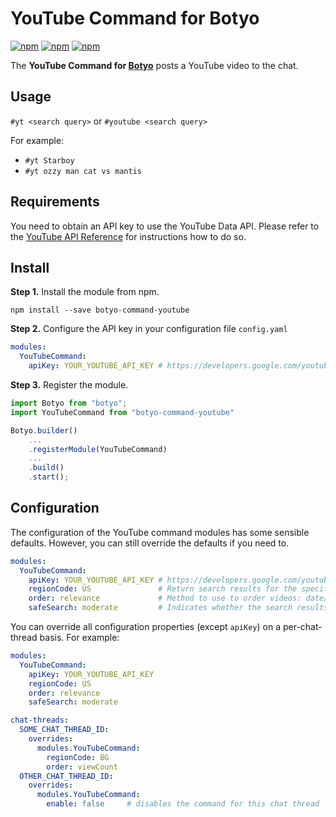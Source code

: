 # YouTube Command for Botyo
[![npm](https://img.shields.io/npm/v/botyo-command-youtube.svg)](https://www.npmjs.com/package/botyo-command-youtube)
[![npm](https://img.shields.io/npm/dt/botyo-command-youtube.svg)](https://www.npmjs.com/package/botyo-command-youtube)
[![npm](https://img.shields.io/npm/l/botyo-command-youtube.svg)]()

The **YouTube Command for [Botyo](https://github.com/ivkos/botyo)** posts a YouTube video to the chat.

## Usage
`#yt <search query>`
or
`#youtube <search query>`

For example:
- `#yt Starboy`
- `#yt ozzy man cat vs mantis`

## Requirements
You need to obtain an API key to use the YouTube Data API. Please refer to the [YouTube API Reference](https://developers.google.com/youtube/v3/docs/#calling-the-api) for instructions how to do so.

## Install
**Step 1.** Install the module from npm.

`npm install --save botyo-command-youtube`

**Step 2.** Configure the API key in your configuration file `config.yaml`
```yaml
modules:
  YouTubeCommand:
    apiKey: YOUR_YOUTUBE_API_KEY # https://developers.google.com/youtube/v3/docs/#calling-the-api
```

**Step 3.** Register the module.
```typescript
import Botyo from "botyo";
import YouTubeCommand from "botyo-command-youtube"

Botyo.builder()
    ...
    .registerModule(YouTubeCommand)
    ...
    .build()
    .start();
```

## Configuration
The configuration of the YouTube command modules has some sensible defaults. However, you can still override the 
defaults if you need to.
```yaml
modules:
  YouTubeCommand:
    apiKey: YOUR_YOUTUBE_API_KEY # https://developers.google.com/youtube/v3/docs/#calling-the-api
    regionCode: US               # Return search results for the specified country. (ISO 3166-1 alpha-2 country code)
    order: relevance             # Method to use to order videos: date/rating/relevance/title/viewCount
    safeSearch: moderate         # Indicates whether the search results should include restricted content as well as standard content; moderate/none/strict
```

You can override all configuration properties (except `apiKey`) on a per-chat-thread basis. For example:
```yaml
modules:
  YouTubeCommand:
    apiKey: YOUR_YOUTUBE_API_KEY
    regionCode: US
    order: relevance
    safeSearch: moderate

chat-threads:
  SOME_CHAT_THREAD_ID:
    overrides:
      modules.YouTubeCommand:
        regionCode: BG
        order: viewCount
  OTHER_CHAT_THREAD_ID:
    overrides:
      modules.YouTubeCommand:
        enable: false     # disables the command for this chat thread
```